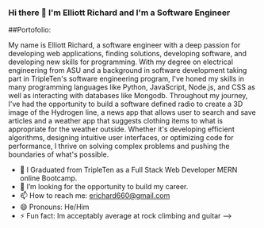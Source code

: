 ### Hi there 👋 I'm Elliott Richard and I'm a Software Engineer 

##Portofolio:


My name is Elliott Richard, a software engineer with a deep passion for developing web applications, finding solutions, developing software, and developing new skills for programming. With my degree on electrical engineering  from ASU and a background in software development taking part in TripleTen's software engineering program, I've honed my skills in many programming languages like Python, JavaScript, Node.js, and CSS as well as interacting with databases like Mongodb. Throughout my journey, I've had the opportunity to build a software defined radio to create a 3D image of the Hydrogen line, a news app that allows user to search and save articles and a weather app that suggests clothing items to what is appropriate for the weather outside. Whether it's developing efficient algorithms, designing intuitive user interfaces, or optimizing code for performance, I thrive on solving complex problems and pushing the boundaries of what's possible.

- 🔭 I Graduated from TripleTen as a Full Stack Web Developer MERN online Bootcamp.
- 🤔 I’m looking for the opportunity to build my career.
- 📫 How to reach me: erichard660@gmail.com
- 😄 Pronouns: He/Him
- ⚡ Fun fact: Im acceptably average at rock climbing and guitar
-->

